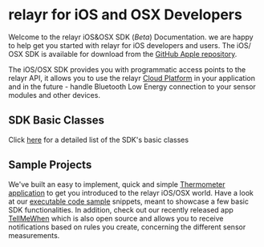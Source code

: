 # relayr for iOS and OSX Developers

Welcome to the relayr iOS&OSX SDK (*Beta*) Documentation. we are happy to help get you started with relayr for iOS developers and users.
The iOS/ OSX SDK is available for download from the [GitHub Apple repository](https://github.com/relayr/apple-sdk).

The iOS/OSX SDK provides you with programmatic access points to the relayr API, it allows you to use the relayr [Cloud Platform](https://developer.relayr.io/documents/Welcome/Platform) in your application and in the future - handle Bluetooth Low Energy connection to your sensor modules and other devices.

## SDK Basic Classes 

Click <a href="https://developer.relayr.io/documents/Apple/Classes" target="_blank">here</a> for a detailed list of the SDK's basic classes

## Sample Projects

We've built an easy to implement, quick and simple <a href="https://github.com/relayr/apple-sample-apps/tree/thermometer/code-samples">Thermometer application</a> to get you introduced to the relayr iOS/OSX world. Have a look at our [executable code sample](https://github.com/relayr/apple-sample-apps/tree/master/code-samples) snippets, meant to showcase a few basic SDK functionalities.
In addition, check out our recently released app [TellMeWhen](https://github.com/relayr/apple-tell-me-when) which is also open source and allows you to receive notifications based on rules you create, concerning the different sensor measurements.	
